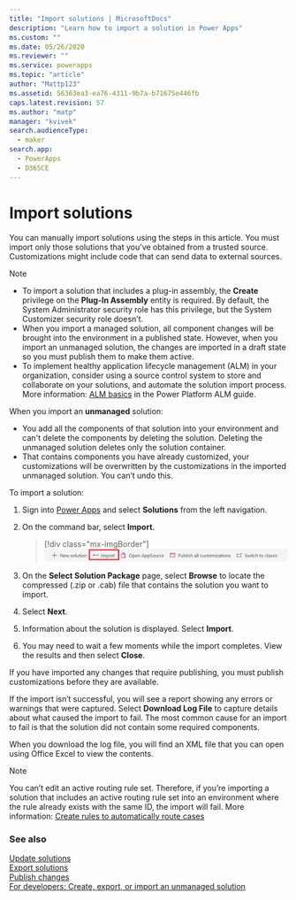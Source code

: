 ```yaml
---
title: "Import solutions | MicrosoftDocs"
description: "Learn how to import a solution in Power Apps"
ms.custom: ""
ms.date: 05/26/2020
ms.reviewer: ""
ms.service: powerapps
ms.topic: "article"
author: "Mattp123"
ms.assetid: 56363ea3-ea76-4311-9b7a-b71675e446fb
caps.latest.revision: 57
ms.author: "matp"
manager: "kvivek"
search.audienceType: 
  - maker
search.app: 
  - PowerApps
  - D365CE
---
```

# Import solutions 

You can manually import solutions using the steps in this article. You must import only those solutions that you've obtained from a trusted source. Customizations might include code that can send data to external sources.   
 
> [!NOTE]
> - To import a solution that includes a plug-in assembly, the **Create** privilege on the **Plug-In Assembly** entity is required. By default, the System Administrator security role has this privilege, but the System Customizer security role doesn’t. 
> - When you import a managed solution, all component changes will be brought into the environment in a published state. However, when you import an unmanaged solution, the changes are imported in a draft state so you must publish them to make them active. 
> - To implement healthy application lifecycle management (ALM) in your organization, consider using a source control system to store and collaborate on your solutions, and automate the solution import process. More information: [ALM basics](/power-platform/alm/basics-alm) in the Power Platform ALM guide.

When you import an **unmanaged** solution:
- You add all the components of that solution into your environment and can't delete the components by deleting the solution. Deleting the unmanaged solution deletes only the solution container.
- That contains components you have already customized, your customizations will be overwritten by the customizations in the imported unmanaged solution. You can’t undo this.

To import a solution:

1.  Sign into [Power Apps](https://make.powerapps.com/?utm_source=padocs&utm_medium=linkinadoc&utm_campaign=referralsfromdoc) and select **Solutions** from the left navigation.  
  
2.  On the command bar, select **Import**.  

    > [!div class="mx-imgBorder"]  
    > ![Import solution](media/solution-import.png "Import solution") 
  
3.  On the **Select Solution Package** page, select **Browse** to locate the compressed (.zip or .cab) file that contains the solution you want to import. 
  
4.  Select **Next**.  
  
5.  Information about the solution is displayed. Select **Import**.  
  
6. You may need to wait a few moments while the import completes. View the results and then select **Close**.  
  
 If you have imported any changes that require publishing, you must publish customizations before they are available. 
  
 If the import isn’t successful, you will see a report showing any errors or warnings that were captured. Select **Download Log File** to capture details about what caused the import to fail. The most common cause for an import to fail is that the solution did not contain some required components.  
  
 When you download the log file, you will find an XML file that you can open using Office Excel to view the contents.  
  
> [!NOTE]
>  You can’t edit an active routing rule set. Therefore, if you’re importing a solution that includes an active routing rule set into an environment where the rule already exists with the same ID, the import will fail. More information: [Create rules to automatically route cases](https://docs.microsoft.com/dynamics365/customer-engagement/customer-service/create-rules-automatically-route-cases)  
  
<a name="BKMK_UpdateSolutions"></a>   

### See also
[Update solutions](update-solutions.md) <br />
[Export solutions](export-solutions.md) <br />
[Publish changes](create-solution.md#publish-changes) <br />
[For developers: Create, export, or import an unmanaged solution](/power-platform/alm/solution-api#create-export-or-import-an-unmanaged-solution)
